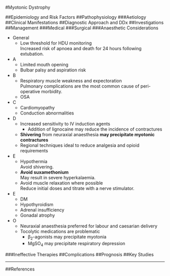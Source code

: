 #Myotonic Dystrophy


##Epidemiology and Risk Factors
##Pathophysiology
###Aetiology
##Clinical Manifestations
##Diagnostic Approach and DDx
##Investigations
##Management
###Medical
###Surgical
###Anaesthetic Considerations
* General
	* Low threshold for HDU monitoring  
	Increased risk of apnoea and death for 24 hours following extubation.
* A
	* Limited mouth opening
	* Bulbar palsy and aspiration risk
* B
	* Respiratory muscle weakness and expectoration  
	Pulmonary complications are the most common cause of peri-operative morbidity.
	* OSA
* C
	* Cardiomyopathy
	* Conduction abnormalities
* D
	* Increased sensitivity to IV induction agents
		* Addition of lignocaine may reduce the incidence of contractures
	* **Shivering** from neuraxial anaesthesia **may precipitate myotonic contractures**
	* Regional techniques ideal to reduce analgesia and opioid requirements
* E
	* Hypothermia  
	Avoid shivering.
	* **Avoid suxamethonium**  
	May result in severe hyperkalaemia.
	* Avoid muscle relaxation where possible  
	Reduce initial doses and titrate with a nerve stimulator.
* E
	* DM
	* Hypothyroidism
	* Adrenal insufficiency
	* Gonadal atrophy
* O
	* Neuraxial anaesthesia preferred for labour and caesarian delivery
	* Tocolytic medications are problematic
		* β<sub>2</sub>-agonists may precipitate myotonia
		* MgSO<sub>4</sub> may precipitate respiratory depression

###Ineffective Therapies
##Complications
##Prognosis
##Key Studies

---
##References